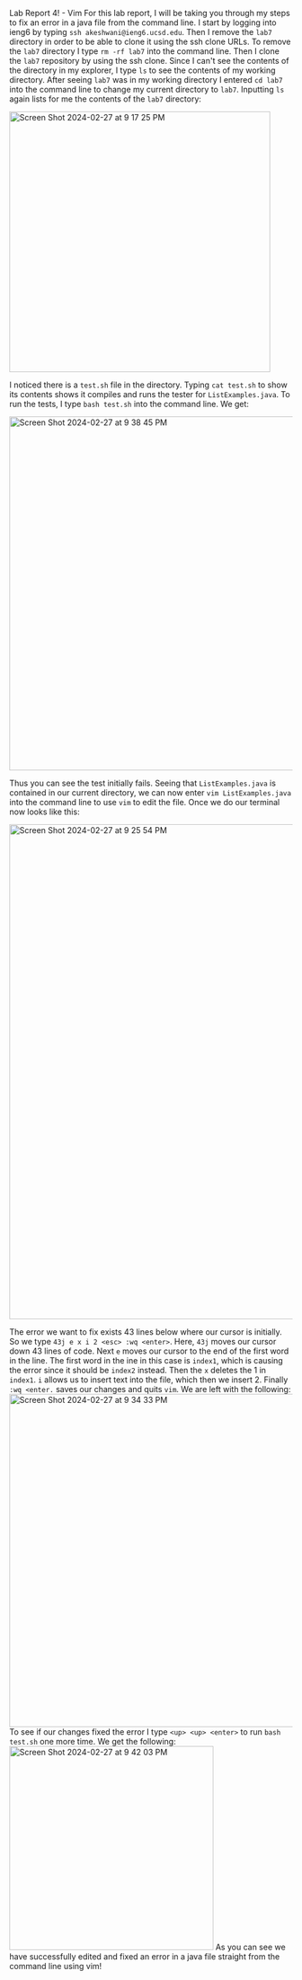 Lab Report 4! - Vim
For this lab report, I will be taking you through my steps to fix an error in a java file from the command line. 
I start by logging into ieng6 by typing `ssh akeshwani@ieng6.ucsd.edu`.
Then I remove the `lab7` directory in order to be able to clone it using the ssh clone URLs. To remove the `lab7` directory I type `rm -rf lab7` into the command line.
Then I clone the `lab7` repository by using the ssh clone. Since I can't see the contents of the directory in my explorer, I type `ls` to see the contents of my working directory. After seeing `lab7` was in my working directory I entered `cd lab7` into the command line to change my current directory to `lab7`.
Inputting `ls` again lists for me the contents of the `lab7` directory:

<img width="464" alt="Screen Shot 2024-02-27 at 9 17 25 PM" src="https://github.com/aahilkeshwani/cse15l-lab-reports/assets/156363135/15b84191-66f4-4861-9fd9-d3096f10e78f">

I noticed there is a `test.sh` file in the directory. Typing `cat test.sh` to show its contents shows it compiles and runs the tester for `ListExamples.java`. To run the tests, I type `bash test.sh` into the command line. We get:

<img width="630" alt="Screen Shot 2024-02-27 at 9 38 45 PM" src="https://github.com/aahilkeshwani/cse15l-lab-reports/assets/156363135/3e5793f3-7028-4b5c-97bf-4cbad4fe9a03">

Thus you can see the test initially fails. 
Seeing that `ListExamples.java` is contained in our current directory, we can now enter `vim ListExamples.java` into the command line to use `vim` to edit the file. Once we do our terminal now looks like this:

<img width="881" alt="Screen Shot 2024-02-27 at 9 25 54 PM" src="https://github.com/aahilkeshwani/cse15l-lab-reports/assets/156363135/1ee285b9-db48-4662-9a8b-9fbc8bf799f7">

The error we want to fix exists 43 lines below where our cursor is initially. So we type `43j e x i 2 <esc> :wq <enter>`. Here, `43j` moves our cursor down 43 lines of code. Next `e` moves our cursor to the end of the first word in the line. The first word in the ine in this case is `index1`, which is causing the error since it should be `index2` instead. Then the `x` deletes the 1 in `index1`. `i` allows us to insert text into the file, which then we insert 2. Finally `:wq <enter.` saves our changes and quits `vim`. We are left with the following:
<img width="593" alt="Screen Shot 2024-02-27 at 9 34 33 PM" src="https://github.com/aahilkeshwani/cse15l-lab-reports/assets/156363135/0df21d5f-8d6f-4607-b072-96794b913bf8">
To see if our changes fixed the error I type `<up> <up> <enter>` to run `bash test.sh` one more time. We get the following:
<img width="363" alt="Screen Shot 2024-02-27 at 9 42 03 PM" src="https://github.com/aahilkeshwani/cse15l-lab-reports/assets/156363135/a1cb14e7-0871-4961-8c49-139eed78179d">
As you can see we have successfully edited and fixed an error in a java file straight from the command line using vim!
